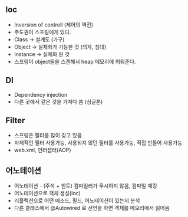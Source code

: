## Ioc
* Inversion of controll (제어의 역전)
* 주도권이 스프링에게 있다.
* Class -> 설계도 (가구)
* Object -> 실체화가 가능한 것 (의자, 침대)
* Instance -> 실체화 된 것
* 스프링이 object들을 스캔해서 heap 메모리에 띄워준다.

## DI
* Dependency injection
* 다른 곳에서 같은 것을 가져다 씀 (싱글톤)

## Filter
* 스프링은 필터를 많이 갖고 있음
* 자체적인 필터 사용가능, 사용되지 않던 필터를 사용가능, 직접 만들어 사용가능
* web.xml, 인터셉터(AOP)

## 어노테이션
* 어노테이션 - (주석 + 힌트) 컴파일러가 무시하지 않음, 컴파일 체킹
* 어노테이션으로 객체 생성(Ioc)
* 리플렉션으로 어떤 메소드, 필드, 어노테이션이 있는지 분석
* 다른 클래스에서 @Autowired 로 선언을 하면 객체를 메모리에서 읽어옴
